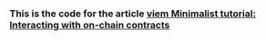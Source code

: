 ### This is the code for the article [viem Minimalist tutorial: Interacting with on-chain contracts](https://learnblockchain.cn/article/8465)
